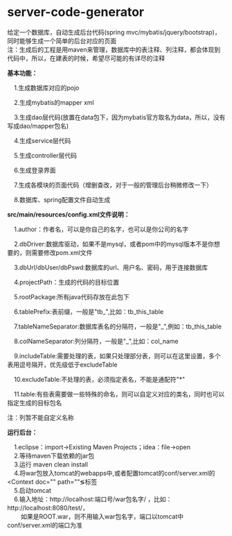 # server-code-generator



给定一个数据库，自动生成后台代码(spring mvc/mybatis/jquery/bootstrap)，同时能够生成一个简单的后台对应的页面
<br/>
注：生成后的工程是用maven来管理，数据库中的表注释、列注释，都会体现到代码中，所以，在建表的时候，希望尽可能的有详尽的注释
<br/>

<strong>基本功能：</strong><br/>

&nbsp;&nbsp;&nbsp;&nbsp;1.生成数据库对应的pojo<br/>

&nbsp;&nbsp;&nbsp;&nbsp;2.生成mybatis的mapper xml<br/>

&nbsp;&nbsp;&nbsp;&nbsp;3.生成dao层代码(放置在data包下，因为mybatis官方取名为data，所以，没有写成dao/mapper包名)<br/>

&nbsp;&nbsp;&nbsp;&nbsp;4.生成service层代码<br/>

&nbsp;&nbsp;&nbsp;&nbsp;5.生成controller层代码<br/>

&nbsp;&nbsp;&nbsp;&nbsp;6.生成登录界面<br/>

&nbsp;&nbsp;&nbsp;&nbsp;7.生成各模块的页面代码（增删查改，对于一般的管理后台稍微修改一下）<br/>

&nbsp;&nbsp;&nbsp;&nbsp;8.数据库、spring配置文件自动生成<br/>

<strong>src/main/resources/config.xml文件说明：</strong><br/>

&nbsp;&nbsp;&nbsp;&nbsp;1.author：作者名，可以是你自己的名字，也可以是你公司的名字<br/>

&nbsp;&nbsp;&nbsp;&nbsp;2.dbDriver:数据库驱动，如果不是mysql，或者pom中的mysql版本不是你想要的，则需要修改pom.xml文件<br/>

&nbsp;&nbsp;&nbsp;&nbsp;3.dbUrl/dbUser/dbPswd:数据库的url、用户名、密码，用于连接数据库<br/>

&nbsp;&nbsp;&nbsp;&nbsp;4.projectPath：生成的代码的目标位置<br/>

&nbsp;&nbsp;&nbsp;&nbsp;5.rootPackage:所有java代码存放在此包下<br/>

&nbsp;&nbsp;&nbsp;&nbsp;6.tablePrefix:表前缀，一般是"tb_",比如：tb_this_table<br/>

&nbsp;&nbsp;&nbsp;&nbsp;7.tableNameSeparator:数据库表名的分隔符，一般是"_",例如：tb_this_table<br/>

&nbsp;&nbsp;&nbsp;&nbsp;8.colNameSeparator:列分隔符，一般是"_",比如：col_name<br/>

&nbsp;&nbsp;&nbsp;&nbsp;9.includeTable:需要处理的表，如果只处理部分表，则可以在这里设置，多个表用逗号隔开，优先级低于excludeTable<br/>

&nbsp;&nbsp;&nbsp;&nbsp;10.excludeTable:不处理的表，必须指定表名，不能是通配符"*"<br/>

&nbsp;&nbsp;&nbsp;&nbsp;11.table:有些表需要做一些特殊的命名，则可以自定义对应的类名，同时也可以指定生成的目标包名<br/>
	
注：列暂不能自定义名称


<strong>运行后台：</strong><br/>

&nbsp;&nbsp;&nbsp;&nbsp;1.eclipse：import->Existing Maven Projects；idea：file->open<br/>
&nbsp;&nbsp;&nbsp;&nbsp;2.等待maven下载依赖的jar包<br/>
&nbsp;&nbsp;&nbsp;&nbsp;3.运行 maven clean install<br/>
&nbsp;&nbsp;&nbsp;&nbsp;4.将war包放入tomcat的webapps中,或者配置tomcat的conf/server.xml的&lt;Context doc="" path=""&lg;标签<br/>
&nbsp;&nbsp;&nbsp;&nbsp;5.启动tomcat<br/>
&nbsp;&nbsp;&nbsp;&nbsp;6.输入地址：http://localhost:端口号/war包名字/ ，比如：http://localhost:8080/test/，<br/>
&nbsp;&nbsp;&nbsp;&nbsp;&nbsp;&nbsp;&nbsp;&nbsp;如果是ROOT.war，则不用输入war包名字，端口以tomcat中conf/server.xml的端口为准<br/>

